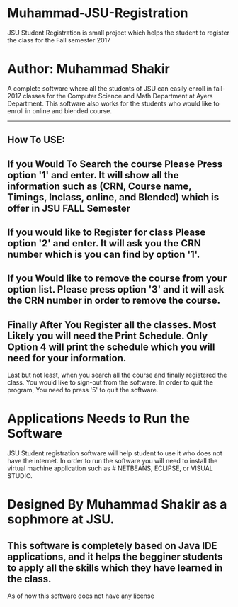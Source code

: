 # Muhammad-JSU-Registration
JSU Student Registration is small project which helps the student to register the class for the Fall semester 2017

# Author: Muhammad Shakir

A complete software where all the students of JSU can easily enroll in fall-2017 classes for the Computer Science and Math Department at Ayers Department. This software also works for the students who would like to enroll in online and blended course.

----------------------------------------------------------
How To USE:
----------------------------------------------------------

If you Would To Search the course Please Press option '1' and enter. It will show all the
information such as (CRN, Course name, Timings, Inclass, online, and Blended) 
which is offer in JSU FALL Semester
---
If you would like to Register for class Please option '2' and enter. 
It will ask you the CRN number which is you can find by option '1'.
----
If you Would like to remove the course from your option list. 
Please press option '3' and it will ask the CRN number in order to remove the course.
-----
Finally After You Register all the classes. Most Likely you will need the Print Schedule. 
Only Option 4 will print the schedule which you will need for your information.
----
Last but not least, when you search all the course and finally registered the class. 
You would like to sign-out from the software. In order to quit the program,
You need to press '5' to quit the software.

# Applications Needs to Run the Software
JSU Student registration software will help student to use it who does not have the internet. 
In order to run the software you will need to install the virtual machine application 
such as # NETBEANS, ECLIPSE, or VISUAL STUDIO.

# Designed By Muhammad Shakir as a sophmore at JSU.
This software is completely based on Java IDE applications, 
and it helps the begginer students to apply all the skills 
which they have learned in the class.
---------------------------------------------------------
As of now this software does not have any license



